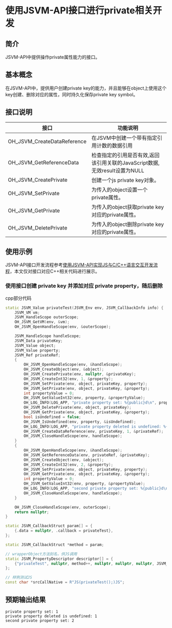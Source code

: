 # 使用JSVM-API接口进行private相关开发

## 简介

JSVM-API中提供操作private属性能力的接口。

## 基本概念

在JSVM-API中，提供用户创建private key的能力，并且能够在object上使用这个key创建、删除对应的属性，同时持久化保存private key symbol。

## 接口说明

| 接口                                    | 功能说明                       |
|----------------------------------------|--------------------------------|
| OH_JSVM_CreateDataReference            | 在JSVM中创建一个带有指定引用计数的数据引用  |
| OH_JSVM_GetReferenceData               | 检查指定的引用是否有效,返回该引用关联的JavaScript数据,无效result设置为NULL  |
| OH_JSVM_CreatePrivate                  | 创建一个js private key对象。   |
| OH_JSVM_SetPrivate                     | 为传入的object设置一个private属性。   |
| OH_JSVM_GetPrivate                     | 为传入的object获取private key对应的private属性。   |
| OH_JSVM_DeletePrivate                  | 为传入的object删除private key对应的private属性。   |

## 使用示例

JSVM-API接口开发流程参考[使用JSVM-API实现JS与C/C++语言交互开发流程](use-jsvm-process.md)，本文仅对接口对应C++相关代码进行展示。

### 使用接口创建 private key 并添加对应 private property，随后删除

cpp部分代码

```cpp
static JSVM_Value privateTest(JSVM_Env env, JSVM_CallbackInfo info) {
    JSVM_VM vm;
    JSVM_HandleScope outerScope;
    OH_JSVM_GetVM(env, &vm);
    OH_JSVM_OpenHandleScope(env, &outerScope);

    JSVM_HandleScope handleScope;
    JSVM_Data privateKey;
    JSVM_Value object;
    JSVM_Value property;
    JSVM_Ref privateRef;
    {
        OH_JSVM_OpenHandleScope(env, &handleScope);
        OH_JSVM_CreateObject(env, &object);
        OH_JSVM_CreatePrivate(env, nullptr, &privateKey);
        OH_JSVM_CreateInt32(env, 1, &property);
        OH_JSVM_SetPrivate(env, object, privateKey, property);
        OH_JSVM_GetPrivate(env, object, privateKey, &property);
        int propertyValue = 0;
        OH_JSVM_GetValueInt32(env, property, &propertyValue);
        OH_LOG_INFO(LOG_APP, "private property set: %{public}d\n", propertyValue);
        OH_JSVM_DeletePrivate(env, object, privateKey);
        OH_JSVM_GetPrivate(env, object, privateKey, &property);
        bool isUndefined = false;
        OH_JSVM_IsUndefined(env, property, &isUndefined);
        OH_LOG_INFO(LOG_APP, "private property deleted is undefined: %{public}d\n", isUndefined);
        OH_JSVM_CreateDataReference(env, privateKey, 1, &privateRef);
        OH_JSVM_CloseHandleScope(env, handleScope);
    }
    {
        OH_JSVM_OpenHandleScope(env, &handleScope);
        OH_JSVM_GetReferenceData(env, privateRef, &privateKey);
        OH_JSVM_CreateObject(env, &object);
        OH_JSVM_CreateInt32(env, 2, &property);
        OH_JSVM_SetPrivate(env, object, privateKey, property);
        OH_JSVM_GetPrivate(env, object, privateKey, &property);
        int propertyValue = 0;
        OH_JSVM_GetValueInt32(env, property, &propertyValue);
        OH_LOG_INFO(LOG_APP, "second private property set: %{public}d\n", propertyValue);
        OH_JSVM_CloseHandleScope(env, handleScope);
    }

    OH_JSVM_CloseHandleScope(env, outerScope);
    return nullptr;
}

static JSVM_CallbackStruct param[] = {
    {.data = nullptr, .callback = privateTest},
};

static JSVM_CallbackStruct *method = param;

// wrapperObject方法别名，供JS调用
static JSVM_PropertyDescriptor descriptor[] = {
    {"privateTest", nullptr, method++, nullptr, nullptr, nullptr, JSVM_DEFAULT},
};

// 样例测试JS
const char *srcCallNative = R"JS(privateTest();)JS";
```

## 预期输出结果
```
private property set: 1
private property deleted is undefined: 1
second private property set: 2
```
